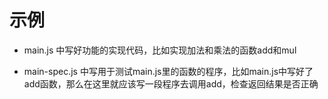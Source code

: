 #   示例

* main.js 中写好功能的实现代码，比如实现加法和乘法的函数add和mul

* main-spec.js 中写用于测试main.js里的函数的程序，比如main.js中写好了add函数，那么在这里就应该写一段程序去调用add，检查返回结果是否正确


